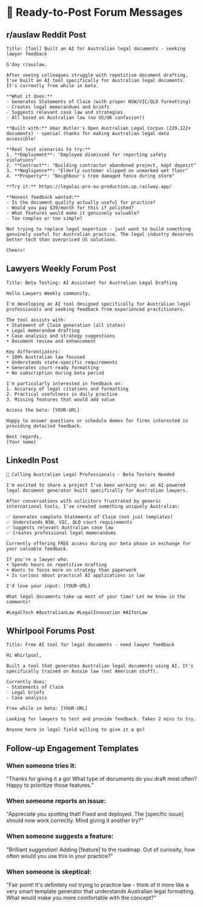 # 📝 Ready-to-Post Forum Messages

## r/auslaw Reddit Post

```
Title: [Tool] Built an AI for Australian legal documents - seeking lawyer feedback

G'day r/auslaw,

After seeing colleagues struggle with repetitive document drafting, I've built an AI tool specifically for Australian legal documents. It's currently free while in beta.

**What it does:**
- Generates Statements of Claim (with proper NSW/VIC/QLD formatting)
- Creates legal memorandums and briefs
- Suggests relevant case law and strategies
- All based on Australian law (no US/UK confusion!)

**Built with:** Umar Butler's Open Australian Legal Corpus (229,122+ documents) - special thanks for making Australian legal data accessible!

**Real test scenarios to try:**
1. **Employment**: "Employee dismissed for reporting safety violations"
2. **Contract**: "Building contractor abandoned project, kept deposit"
3. **Negligence**: "Elderly customer slipped on unmarked wet floor"
4. **Property**: "Neighbour's tree damaged fence during storm"

**Try it:** https://legalai-pro-au-production.up.railway.app/

**Honest feedback wanted:**
- Is the document quality actually useful for practice?
- Would you pay $39/month for this if polished?
- What features would make it genuinely valuable?
- Too complex or too simple?

Not trying to replace legal expertise - just want to build something genuinely useful for Australian practice. The legal industry deserves better tech than overpriced US solutions.

Cheers!
```

## Lawyers Weekly Forum Post

```
Title: Beta Testing: AI Assistant for Australian Legal Drafting

Hello Lawyers Weekly community,

I'm developing an AI tool designed specifically for Australian legal professionals and seeking feedback from experienced practitioners.

The tool assists with:
• Statement of Claim generation (all states)
• Legal memorandum drafting
• Case analysis and strategy suggestions
• Document review and enhancement

Key differentiators:
• 100% Australian law focused
• Understands state-specific requirements
• Generates court-ready formatting
• No subscription during beta period

I'm particularly interested in feedback on:
1. Accuracy of legal citations and formatting
2. Practical usefulness in daily practice
3. Missing features that would add value

Access the beta: [YOUR-URL]

Happy to answer questions or schedule demos for firms interested in providing detailed feedback.

Best regards,
[Your name]
```

## LinkedIn Post

```
🚀 Calling Australian Legal Professionals - Beta Testers Needed

I'm excited to share a project I've been working on: an AI-powered legal document generator built specifically for Australian lawyers.

After conversations with solicitors frustrated by generic international tools, I've created something uniquely Australian:

✅ Generates complete Statements of Claim (not just templates)
✅ Understands NSW, VIC, QLD court requirements  
✅ Suggests relevant Australian case law
✅ Creates professional legal memorandums

Currently offering FREE access during our beta phase in exchange for your valuable feedback.

If you're a lawyer who:
• Spends hours on repetitive drafting
• Wants to focus more on strategy than paperwork
• Is curious about practical AI applications in law

I'd love your input: [YOUR-URL]

What legal documents take up most of your time? Let me know in the comments!

#LegalTech #AustralianLaw #LegalInnovation #AIforLaw
```

## Whirlpool Forums Post

```
Title: Free AI tool for legal documents - need lawyer feedback

Hi Whirlpool,

Built a tool that generates Australian legal documents using AI. It's specifically trained on Aussie law (not American stuff).

Currently does:
- Statements of Claim
- Legal briefs  
- Case analysis

Free while in beta: [YOUR-URL]

Looking for lawyers to test and provide feedback. Takes 2 mins to try.

Anyone here in legal field willing to give it a go?
```

## Follow-up Engagement Templates

### When someone tries it:
"Thanks for giving it a go! What type of documents do you draft most often? Happy to prioritize those features."

### When someone reports an issue:
"Appreciate you spotting that! Fixed and deployed. The [specific issue] should now work correctly. Mind giving it another try?"

### When someone suggests a feature:
"Brilliant suggestion! Adding [feature] to the roadmap. Out of curiosity, how often would you use this in your practice?"

### When someone is skeptical:
"Fair point! It's definitely not trying to practice law - think of it more like a very smart template generator that understands Australian legal formatting. What would make you more comfortable with the concept?"